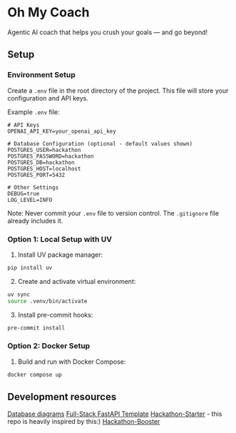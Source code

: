 # Oh My Coach
Agentic AI coach that helps you crush your goals — and go beyond!

## Setup
### Environment Setup
Create a `.env` file in the root directory of the project. This file will store your configuration and API keys.

Example `.env` file:
```env
# API Keys
OPENAI_API_KEY=your_openai_api_key

# Database Configuration (optional - default values shown)
POSTGRES_USER=hackathon
POSTGRES_PASSWORD=hackathon
POSTGRES_DB=hackathon
POSTGRES_HOST=localhost
POSTGRES_PORT=5432

# Other Settings
DEBUG=true
LOG_LEVEL=INFO
```

Note: Never commit your `.env` file to version control. The `.gitignore` file already includes it.

### Option 1: Local Setup with UV
1. Install UV package manager:
```bash
pip install uv
```

2. Create and activate virtual environment:
```bash
uv sync
source .venv/bin/activate
```

3. Install pre-commit hooks:
```bash
pre-commit install
```

### Option 2: Docker Setup
1. Build and run with Docker Compose:
```bash
docker compose up
```

## Development resources
[Database diagrams](https://dbdiagram.io/)
[Full-Stack FastAPI Template](https://github.com/fastapi/full-stack-fastapi-template)
[Hackathon-Starter](https://github.com/Kabanosk/hackathon-starter/) - this repo is heavily inspired by this:)
[Hackathon-Booster](https://github.com/igorjakus/hackathon-booster/)
